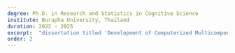 ```yaml
---
degree: Ph.D. in Research and Statistics in Cognitive Science
institute: Burapha University, Thailand
duration: 2022 - 2025
excerpt:  "dissertation titled 'Development of Computerized Multicomponent Cognitive Stimulation for Improving Cognitive Functions in Older Adults with Mild Cognitive Impairment- A Multimodal Investigation Using Neuropsychological and EEG/ERP Assessment'."
order: 2
---
```

